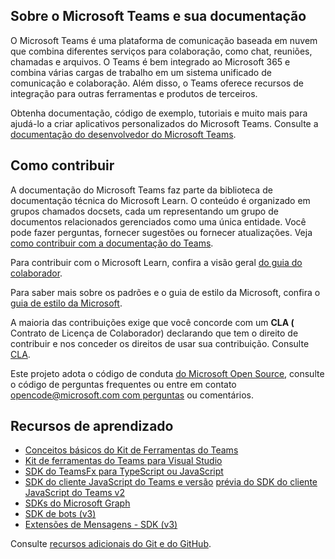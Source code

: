 ## <a name="about-microsoft-teams-and-its-documentation"></a>Sobre o Microsoft Teams e sua documentação

O Microsoft Teams é uma plataforma de comunicação baseada em nuvem que combina diferentes serviços para colaboração, como chat, reuniões, chamadas e arquivos. O Teams é bem integrado ao Microsoft 365 e combina várias cargas de trabalho em um sistema unificado de comunicação e colaboração. Além disso, o Teams oferece recursos de integração para outras ferramentas e produtos de terceiros.

Obtenha documentação, código de exemplo, tutoriais e muito mais para ajudá-lo a criar aplicativos personalizados do Microsoft Teams. Consulte a [documentação do desenvolvedor do Microsoft Teams](https://learn.microsoft.com/microsoftteams/platform/mstdd-landing/).

## <a name="how-to-contribute"></a>Como contribuir

A documentação do Microsoft Teams faz parte da biblioteca de documentação técnica do Microsoft Learn. O conteúdo é organizado em grupos chamados docsets, cada um representando um grupo de documentos relacionados gerenciados como uma única entidade. Você pode fazer perguntas, fornecer sugestões ou fornecer atualizações. Veja [como contribuir com a documentação do Teams](https://learn.microsoft.com/microsoftteams/platform/resources/teams-contributor-reference/).

Para contribuir com o Microsoft Learn, confira a visão geral [do guia do colaborador](https://learn.microsoft.com/contribute/).

Para saber mais sobre os padrões e o guia de estilo da Microsoft, confira o [guia de estilo da Microsoft](https://learn.microsoft.com/style-guide/welcome/).

A maioria das contribuições exige que você concorde com um **CLA (** Contrato de Licença de Colaborador) declarando que tem o direito de contribuir e nos conceder os direitos de usar sua contribuição. Consulte [CLA](https://cla.microsoft.com/).

Este projeto adota o código de conduta [do Microsoft Open Source](https://opensource.microsoft.com/codeofconduct/), consulte [](https://opensource.microsoft.com/codeofconduct/faq/) o código de perguntas frequentes ou entre em contato [opencode@microsoft.com com perguntas](mailto:opencode@microsoft.com) ou comentários.

## <a name="learning-resources"></a>Recursos de aprendizado

* [Conceitos básicos do Kit de Ferramentas do Teams](https://learn.microsoft.com/microsoftteams/platform/toolkit/teams-toolkit-fundamentals/)
* [Kit de ferramentas do Teams para Visual Studio](https://learn.microsoft.com/microsoftteams/platform/toolkit/visual-studio-overview/)
* [SDK do TeamsFx para TypeScript ou JavaScript](https://learn.microsoft.com/microsoftteams/platform/toolkit/teamsfx-sdk/)
* [SDK do cliente JavaScript do Teams e versão](https://learn.microsoft.com/microsoftteams/platform/tabs/how-to/using-teams-client-sdk/) [prévia do SDK do cliente JavaScript do Teams v2](https://learn.microsoft.com/microsoftteams/platform/m365-apps/using-teams-client-sdk-preview?tabs=manifest-teams-toolkit%2Cjavascript/)
* [SDKs do Microsoft Graph](https://learn.microsoft.com/graph/sdks/sdks-overview/)
* [SDK de bots (v3)](https://learn.microsoft.com/microsoftteams/platform/resources/bot-v3/bots-overview/)
* [Extensões de Mensagens - SDK (v3)](https://learn.microsoft.com/microsoftteams/platform/resources/messaging-extension-v3/messaging-extensions-overview/)

Consulte [recursos adicionais do Git e do GitHub](https://learn.microsoft.com/contribute/additional-resources).
